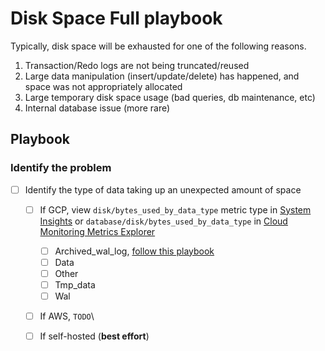 # Disk Space Full playbook   

Typically, disk space will be exhausted for one of the following reasons.   
1. Transaction/Redo logs are not being truncated/reused
2. Large data manipulation (insert/update/delete) has happened, and space was not appropriately allocated
3. Large temporary disk space usage (bad queries, db maintenance, etc)
4. Internal database issue (more rare)

## Playbook

### Identify the problem

- [ ] Identify the type of data taking up an unexpected amount of space
    - [ ] If GCP, view `disk/bytes_used_by_data_type` metric type in [System Insights](https://cloud.google.com/sql/docs/postgres/use-system-insights#metrics-pg) or `database/disk/bytes_used_by_data_type` in [Cloud Monitoring Metrics Explorer](https://cloud.google.com/monitoring/charts/metrics-explorer) 
      - [ ] Archived_wal_log, [follow this playbook](../../gcp/common-problems/pb_disk_full_arch_wal.md)
      - [ ] Data  
      - [ ] Other
      - [ ] Tmp_data
      - [ ] Wal
    - [ ] If AWS, `TODO`\
    - [ ] If self-hosted (**best effort**)
    